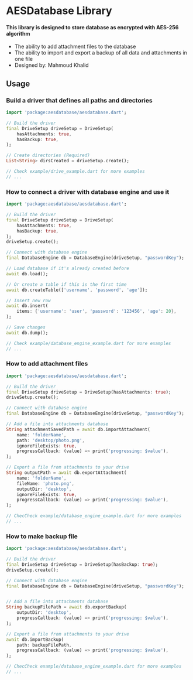 # AESDatabase Library
#### This library is designed to store database as encrypted with AES-256 algorithm
- The ability to add attachment files to the database
- The ability to import and export a backup of all data and attachments in one file
- Designed by: Mahmoud Khalid


## Usage
### Build a driver that defines all paths and directories
```dart
import 'package:aesdatabase/aesdatabase.dart';

// Build the driver
final DriveSetup driveSetup = DriveSetup(
    hasAttachments: true,
    hasBackup: true,
);

// Create directories (Required)
List<String> dirsCreated = driveSetup.create();

// Check example/drive_example.dart for more examples
// ...
```

### How to connect a driver with database engine and use it
```dart
import 'package:aesdatabase/aesdatabase.dart';

// Build the driver
final DriveSetup driveSetup = DriveSetup(
    hasAttachments: true,
    hasBackup: true,
);
driveSetup.create();

// Connect with database engine
final DatabaseEngine db = DatabaseEngine(driveSetup, "passwordKey");

// Load database if it's already created before
await db.load();

// Or create a table if this is the first time
await db.createTable(['username', 'password', 'age']);

// Insert new row
await db.insert(
    items: {'username': 'user', 'password': '123456', 'age': 20},
);

// Save changes
await db.dump();

// Check example/database_engine_example.dart for more examples
// ...
```

### How to add attachment files
```dart
import 'package:aesdatabase/aesdatabase.dart';

// Build the driver
final DriveSetup driveSetup = DriveSetup(hasAttachments: true);
driveSetup.create();

// Connect with database engine
final DatabaseEngine db = DatabaseEngine(driveSetup, "passwordKey");

// Add a file into attachments database
String attachmentSavedPath = await db.importAttachment(
    name: 'folderName',
    path: 'desktop/photo.png',
    ignoreFileExists: true,
    progressCallback: (value) => print('progressing: $value'),
);

// Export a file from attachments to your drive
String outputPath = await db.exportAttachment(
    name: 'folderName',
    fileName: 'photo.png',
    outputDir: 'desktop',
    ignoreFileExists: true,
    progressCallback: (value) => print('progressing: $value'),
);

// ChecCheck example/database_engine_example.dart for more examples
// ...
```

### How to make backup file
```dart
import 'package:aesdatabase/aesdatabase.dart';

// Build the driver
final DriveSetup driveSetup = DriveSetup(hasBackup: true);
driveSetup.create();

// Connect with database engine
final DatabaseEngine db = DatabaseEngine(driveSetup, "passwordKey");


// Add a file into attachments database
String backupFilePath = await db.exportBackup(
    outputDir: 'desktop',
    progressCallback: (value) => print('progressing: $value'),
);

// Export a file from attachments to your drive
await db.importBackup(
    path: backupFilePath,
    progressCallback: (value) => print('progressing: $value'),
);

// ChecCheck example/database_engine_example.dart for more examples
// ...
```
